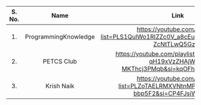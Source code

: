 
| S. No. 	| Name                 	| Link                                                	| Type            |
|:------:	|:--------------------:	|:---------------------------------------------------:	|:----------------|
| 1.     	| ProgrammingKnowledge    	  | https://youtube.com/playlist?list=PLS1QulWo1RIZZc0V_a8cEuFFkF5KbGlsf&si=5J-ZcNtTLwQ5GzJ1  	| Youtube Playlist 	|
| 2.     	| PETCS Club      	| https://youtube.com/playlist?list=PL15vC1-qH19xVzZHAjWpR-MKThcj3PMqb&si=kqOFhAKX__1N7BtL        	|  Youtube Playlist 	|
| 3.     	| Krish Naik      | https://youtube.com/playlist?list=PLZoTAELRMXVNtnMPq4XDnTFu38-bbp5F2&si=CP4FJsjWlN73ti84    	|  Youtube Playlist 	|


